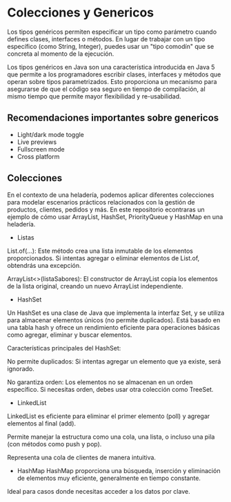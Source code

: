 # Colecciones y Genericos

Los tipos genéricos permiten especificar un tipo como parámetro cuando defines clases, interfaces o métodos. En lugar de trabajar con un tipo específico (como String, Integer), puedes usar un "tipo comodín" que se concreta al momento de la ejecución.

Los tipos genéricos en Java son una característica introducida en Java 5 que permite a los programadores escribir clases, interfaces y métodos que operan sobre tipos parametrizados. Esto proporciona un mecanismo para asegurarse de que el código sea seguro en tiempo de compilación, al mismo tiempo que permite mayor flexibilidad y re-usabilidad.






## Recomendaciones importantes sobre genericos

- Light/dark mode toggle
- Live previews
- Fullscreen mode
- Cross platform

## Colecciones

En el contexto de una heladería, podemos aplicar diferentes colecciones para modelar escenarios prácticos relacionados con la gestión de productos, clientes, pedidos y más. En este repositorio econtraras un ejemplo de cómo usar ArrayList, HashSet, PriorityQueue y HashMap en una heladería.

- Listas
  
List.of(...): Este método crea una lista inmutable de los elementos proporcionados.
Si intentas agregar o eliminar elementos de List.of, obtendrás una excepción.

ArrayList<>(listaSabores): El constructor de ArrayList copia los elementos de la lista original, creando un nuevo ArrayList independiente.


- HashSet
  
Un HashSet es una clase de Java que implementa la interfaz Set, y se utiliza para almacenar elementos únicos (no permite duplicados). Está basado en una tabla hash y ofrece un rendimiento eficiente para operaciones básicas como agregar, eliminar y buscar elementos.

Características principales del HashSet:

No permite duplicados: Si intentas agregar un elemento que ya existe, será ignorado.

No garantiza orden: Los elementos no se almacenan en un orden específico. Si necesitas orden, debes usar otra colección como TreeSet.

- LinkedList
  
LinkedList es eficiente para eliminar el primer elemento (poll) y agregar elementos al final (add).

Permite manejar la estructura como una cola, una lista, o incluso una pila (con métodos como push y pop).

Representa una cola de clientes de manera intuitiva.


- HashMap
HashMap proporciona una búsqueda, inserción y eliminación de elementos muy eficiente, generalmente en tiempo constante.

Ideal para casos donde necesitas acceder a los datos por clave.
